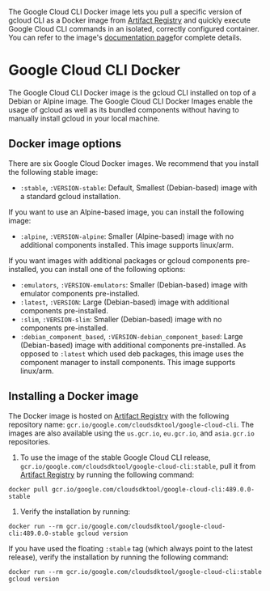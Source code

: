 

The Google Cloud CLI Docker image lets you pull a specific version of gcloud CLI as a Docker image from [Artifact Registry](https://cloud.google.com/artifact-registry) and quickly execute Google Cloud CLI commands in an isolated, correctly configured container. You can refer to the image's [documentation page](https://cloud.google.com/sdk/docs/downloads-docker)for complete details.

# Google Cloud CLI Docker

The Google Cloud CLI Docker image is the gcloud CLI installed on top of a Debian or Alpine image. The Google Cloud CLI Docker Images enable the usage of gcloud as well as its bundled components without having to manually install gcloud in your local machine.

## Docker image options

There are six Google Cloud Docker images. We recommend that you install
the following stable image:

* `:stable`, `:VERSION-stable`: Default, Smallest (Debian-based) image with a
standard gcloud installation.

If you want to use an Alpine-based image, you can install the following
image:

* `:alpine`, `:VERSION-alpine`: Smaller (Alpine-based) image with no additional
components installed. This image supports linux/arm.

If you want images with additional packages or gcloud components pre-installed,
you can install one of the following options:

* `:emulators`, `:VERSION-emulators`: Smaller (Debian-based) image with emulator
components pre-installed.
* `:latest`, `:VERSION`: Large (Debian-based) image with additional components
pre-installed.
* `:slim`, `:VERSION-slim`: Smaller (Debian-based) image with no components
pre-installed.
* `:debian_component_based`, `:VERSION-debian_component_based`: Large (Debian-based)
image with additional components pre-installed. As opposed to `:latest` which
used deb packages, this image uses the component manager to install components.
This image supports linux/arm.

## Installing a Docker image

The Docker image is hosted on
[Artifact Registry](https://console.cloud.google.com/artifacts/docker/google.com:cloudsdktool/us/gcr.io/google-cloud-cli)
with the following repository name:
`gcr.io/google.com/cloudsdktool/google-cloud-cli`. The images are also available
using the `us.gcr.io`, `eu.gcr.io`, and `asia.gcr.io` repositories.

1. To use the image of the stable Google Cloud CLI release,
  `gcr.io/google.com/cloudsdktool/google-cloud-cli:stable`,
  pull it from [Artifact Registry](https://console.cloud.google.com/artifacts/docker/google.com:cloudsdktool/us/gcr.io/google-cloud-cli)
  by running the following command:

  ```none
  docker pull gcr.io/google.com/cloudsdktool/google-cloud-cli:489.0.0-stable
  ```

1. Verify the installation by running:

  ```none
  docker run --rm gcr.io/google.com/cloudsdktool/google-cloud-cli:489.0.0-stable gcloud version
  ```

  If you have used the floating `:stable` tag (which always point to the latest
  release), verify the installation by running the following command:

  ```none
  docker run --rm gcr.io/google.com/cloudsdktool/google-cloud-cli:stable gcloud version
  ```

